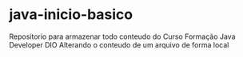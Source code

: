 # java-inicio-basico
Repositorio para armazenar todo conteudo do Curso Formação Java Developer DIO
Alterando o conteudo de um arquivo de forma local
